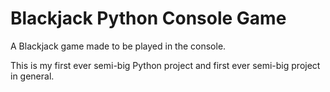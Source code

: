 # Blackjack Python Console Game 
 A Blackjack game made to be played in the console.
 
This is my first ever semi-big Python project and first ever semi-big project in general.
